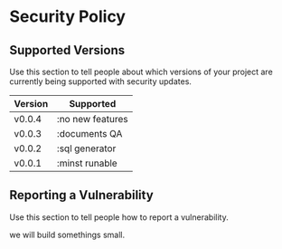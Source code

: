 # Security Policy

## Supported Versions

Use this section to tell people about which versions of your project are
currently being supported with security updates.

| Version | Supported          |
| ------- | ------------------ |
| v0.0.4  | :no new features   |
| v0.0.3  | :documents QA      |
| v0.0.2  | :sql generator     |
| v0.0.1  | :minst runable     |

## Reporting a Vulnerability

Use this section to tell people how to report a vulnerability.

we will build somethings small.
